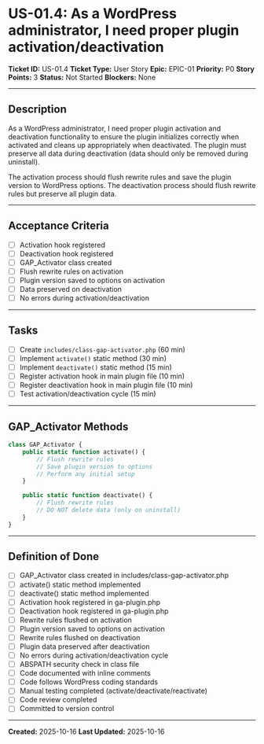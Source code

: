 # US-01.4: As a WordPress administrator, I need proper plugin activation/deactivation

**Ticket ID:** US-01.4
**Ticket Type:** User Story
**Epic:** EPIC-01
**Priority:** P0
**Story Points:** 3
**Status:** Not Started
**Blockers:** None

---

## Description

As a WordPress administrator, I need proper plugin activation and deactivation functionality to ensure the plugin initializes correctly when activated and cleans up appropriately when deactivated. The plugin must preserve all data during deactivation (data should only be removed during uninstall).

The activation process should flush rewrite rules and save the plugin version to WordPress options. The deactivation process should flush rewrite rules but preserve all plugin data.

---

## Acceptance Criteria

- [ ] Activation hook registered
- [ ] Deactivation hook registered
- [ ] GAP_Activator class created
- [ ] Flush rewrite rules on activation
- [ ] Plugin version saved to options on activation
- [ ] Data preserved on deactivation
- [ ] No errors during activation/deactivation

---

## Tasks

- [ ] Create `includes/class-gap-activator.php` (60 min)
- [ ] Implement `activate()` static method (30 min)
- [ ] Implement `deactivate()` static method (15 min)
- [ ] Register activation hook in main plugin file (10 min)
- [ ] Register deactivation hook in main plugin file (10 min)
- [ ] Test activation/deactivation cycle (15 min)

---

## GAP_Activator Methods

```php
class GAP_Activator {
    public static function activate() {
        // Flush rewrite rules
        // Save plugin version to options
        // Perform any initial setup
    }

    public static function deactivate() {
        // Flush rewrite rules
        // DO NOT delete data (only on uninstall)
    }
}
```

---

## Definition of Done

- [ ] GAP_Activator class created in includes/class-gap-activator.php
- [ ] activate() static method implemented
- [ ] deactivate() static method implemented
- [ ] Activation hook registered in ga-plugin.php
- [ ] Deactivation hook registered in ga-plugin.php
- [ ] Rewrite rules flushed on activation
- [ ] Plugin version saved to options on activation
- [ ] Rewrite rules flushed on deactivation
- [ ] Plugin data preserved after deactivation
- [ ] No errors during activation/deactivation cycle
- [ ] ABSPATH security check in class file
- [ ] Code documented with inline comments
- [ ] Code follows WordPress coding standards
- [ ] Manual testing completed (activate/deactivate/reactivate)
- [ ] Code review completed
- [ ] Committed to version control

---

**Created:** 2025-10-16
**Last Updated:** 2025-10-16
